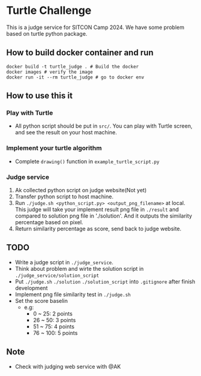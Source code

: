 # Turtle Challenge

This is a judge service for SITCON Camp 2024. We have some problem based on turtle python package. 

## How to build docker container and run
```
docker build -t turtle_judge . # Build the docker
docker images # verify the image
docker run -it --rm turtle_judge # go to docker env
```

## How to use this it
### Play with Turtle
- All python script should be put in `src/`. You can play with Turtle screen, and see the result on your host machine. 
### Implement your turtle algorithm
- Complete `drawing()` function in `example_turtle_script.py`
### Judge service
1. Ak collected python script on judge website(Not yet)
2. Transfer python script to host machine.
3. Run `./judge.sh <python_script.py> <output_png_filename>` at local. This judge will take your implement result png file in `./result` and compared to solution png file in './solution'. And it outputs the similarity percentage based on pixel.
4. Return similarity percentage as score, send back to judge website.

## TODO
- Write a judge script in `./judge_service`. 
- Think about problem and wirte the solution script in `./judge_service/solution_script` 
- Put `./judge.sh` `./solution` `./solution_script` into `.gitignore` after finish development 
- Implement png file similarity test in `./judge.sh`
- Set the score baselin
  - e.g: 
    - 0 ~ 25: 2 points
    - 26 ~ 50: 3 points
    - 51 ~ 75: 4 points
    - 76 ~ 100: 5 points  
## Note
- Check with judging web service with @AK